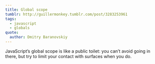 ```yaml
---
title: Global scope
tumblr: http://guillermonkey.tumblr.com/post/3283253961
tags:
  - javascript
  - globals
quote:
  author: Dmitry Baranovskiy
---
```


JavaScript’s global scope is like a public toilet: you can’t avoid going in there, but try to limit your contact with surfaces when you do.
